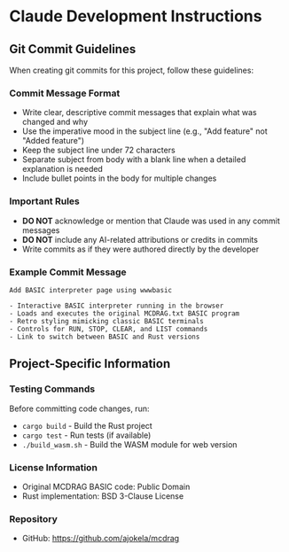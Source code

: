 # Claude Development Instructions

## Git Commit Guidelines

When creating git commits for this project, follow these guidelines:

### Commit Message Format
- Write clear, descriptive commit messages that explain what was changed and why
- Use the imperative mood in the subject line (e.g., "Add feature" not "Added feature")
- Keep the subject line under 72 characters
- Separate subject from body with a blank line when a detailed explanation is needed
- Include bullet points in the body for multiple changes

### Important Rules
- **DO NOT** acknowledge or mention that Claude was used in any commit messages
- **DO NOT** include any AI-related attributions or credits in commits
- Write commits as if they were authored directly by the developer

### Example Commit Message
```
Add BASIC interpreter page using wwwbasic

- Interactive BASIC interpreter running in the browser
- Loads and executes the original MCDRAG.txt BASIC program
- Retro styling mimicking classic BASIC terminals
- Controls for RUN, STOP, CLEAR, and LIST commands
- Link to switch between BASIC and Rust versions
```

## Project-Specific Information

### Testing Commands
Before committing code changes, run:
- `cargo build` - Build the Rust project
- `cargo test` - Run tests (if available)
- `./build_wasm.sh` - Build the WASM module for web version

### License Information
- Original MCDRAG BASIC code: Public Domain
- Rust implementation: BSD 3-Clause License

### Repository
- GitHub: https://github.com/ajokela/mcdrag